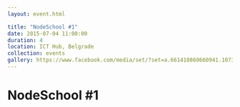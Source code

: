 ```yaml
---
layout: event.html

title: "NodeSchool #1"
date: 2015-07-04 11:00:00
duration: 4
location: ICT Hub, Belgrade
collection: events
gallery: https://www.facebook.com/media/set/?set=a.661410860660941.1073741828.661163417352352&type=1&l=2108c5e03c
---
```


# NodeSchool #1
